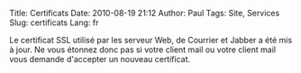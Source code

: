 Title: Certificats
Date: 2010-08-19 21:12
Author: Paul
Tags: Site, Services
Slug: certificats
Lang: fr

Le certificat SSL utilisé par les serveur Web, de Courrier et Jabber a
été mis à jour. Ne vous étonnez donc pas si votre client mail ou votre
client mail vous demande d'accepter un nouveau certificat.


